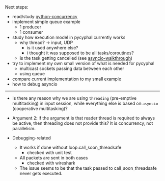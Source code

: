 Next steps:

- read/study [python-concurrency](https://realpython.com/python-concurrency/)
- implement simple queue example
  - 1 producer
  - 1 consumer
- study how execution model in pycyphal currently works
  - why thread? -> input, UDP
    - is it used anywhere else?
    - i thought it was supposed to be all tasks/coroutines?
  - is the task getting cancelled (see [asyncio-walkthrough](https://realpython.com/async-io-python/))
- try to implement my own small version of what is needed for pycyphal
  - multicast sockets passing data between each other
  - using queue
- compare current implementation to my small example
- how to debug asyncio

---

- Is there any reason why we are using `threading` (pre-emptive multitasking) in input session, while everything else is based on `asyncio` (cooperative multitasking)?
- Argument 2: if the argument is that reader thread is required to always be active, then threading does not provide this? It is concurrency, not parallelism.

- Debugging-related
  - It works if done without loop.call_soon_threadsafe
    - checked with unit test
  - All packets are sent in both cases
    - checked with wireshark
  - The issue seems to be that the task passed to call_soon_threadsafe never gets executed.